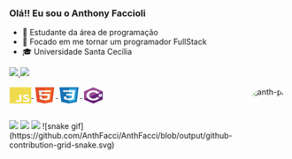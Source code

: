 ### Olá!! Eu sou o Anthony Faccioli
- 🔭 Estudante da área de programação
- 🌱 Focado em me tornar um programador FullStack
- 🎓 Universidade Santa Cecília


<div>
<a href="https://github.com/AnthFacci">
<img height="180em" src="https://github-readme-stats.vercel.app/api?username=Anthfacci&count_private=true&show_icons=true&theme=merko"/>
<img height="180em" src="https://github-readme-stats.vercel.app/api/top-langs/?username=Anthfacci&hide_progress=true&theme=merko"/>
</div>

<div style="display: inline_block"><br>
  <img align="center" alt="anth-Js" height="30" width="40" src="https://raw.githubusercontent.com/devicons/devicon/master/icons/javascript/javascript-plain.svg">
  <img align="center" alt="anth-HTML" height="30" width="40" src="https://raw.githubusercontent.com/devicons/devicon/master/icons/html5/html5-original.svg">
  <img align="center" alt="anth-CSS" height="30" width="40" src="https://raw.githubusercontent.com/devicons/devicon/master/icons/css3/css3-original.svg">
  <img align="center" alt="anth-Csharp" height="30" width="40" src="https://raw.githubusercontent.com/devicons/devicon/master/icons/csharp/csharp-original.svg">
  <img align="right" alt="anth-pic" height="150" style="border-radius:50px;" src="https://discord.com/channels/@me/462857111345430538/1106236753792212992">
</div>
  
  ##
 
<div> 
  <a href="https://instagram.com/Anth.Facc" target="_blank"><img src="https://img.shields.io/badge/-Instagram-%23E4405F?style=for-the-badge&logo=instagram&logoColor=white" target="_blank"></a>
  <a href = "mailto:anthony.m.facc@gmail.com"><img src="https://img.shields.io/badge/-Gmail-%23333?style=for-the-badge&logo=gmail&logoColor=white" target="_blank"></a>
  <a href="https://www.linkedin.com/in/anthony-faccioli-b623011b7/" target="_blank"><img src="https://img.shields.io/badge/-LinkedIn-%230077B5?style=for-the-badge&logo=linkedin&logoColor=white" target="_blank"></a> 
  ![snake gif](https://github.com/AnthFacci/AnthFacci/blob/output/github-contribution-grid-snake.svg)
</div>  
  

  
          







